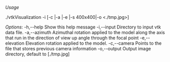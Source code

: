 *Usage* 

./vtkVisualization -i <vtkfile> [-c <camera>|-a <azimuth>|-e <elevation>|-s 400x400|-o <./tmp.jpg>]

*Options*:
	-h,--help		Show this help message
	-i,--input		Directory to input vtk data file.
	-a,--azimuth		Azimuthal rotation applied to the model along the axis that run in the direction of view up angle through the focal point
	-e,--elevation		Elevation rotation applied to the model.
	-c,--camera		Points to the file that stores previous camera information
	-o,--output		Output image directory, default to [./tmp.jpg]
